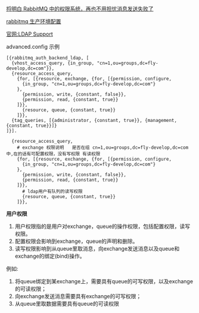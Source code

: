 [捋明白 RabbitMQ 中的权限系统，再也不用担忧消息发送失败了](https://blog.csdn.net/SharingOfficer/article/details/121754092)

[rabbitmq 生产环境配置](https://www.cnblogs.com/operationhome/p/10483840.html)

[官网:LDAP Support](https://www.rabbitmq.com/ldap.html)

advanced.config 示例
```shell
[{rabbitmq_auth_backend_ldap, [
  {vhost_access_query, {in_group, "cn=1,ou=groups,dc=fly-develop,dc=com"}},
  {resource_access_query,
    {for, [{resource, exchange, {for, [{permission, configure,
      {in_group, "cn=1,ou=groups,dc=fly-develop,dc=com"}
    },
      {permission, write, {constant, false}},
      {permission, read, {constant, true}}
    ]}},
      {resource, queue, {constant, true}}
    ]}},
  {tag_queries, [{administrator, {constant, true}}, {management, {constant, true}}]}
]}].
```


```shell
  {resource_access_query,
    # exchange 权限说明   是否在组 cn=1,ou=groups,dc=fly-develop,dc=com 中,在的话有可配置权限，没有写权限 有读权限
    {for, [{resource, exchange, {for, [{permission, configure,
      {in_group, "cn=1,ou=groups,dc=fly-develop,dc=com"}
    },
      {permission, write, {constant, false}},
      {permission, read, {constant, true}}
    ]}},
      # ldap用户有队列的读写权限
      {resource, queue, {constant, true}}
    ]}},
```


**用户权限**
1. 用户权限指的是用户对exchange，queue的操作权限，包括配置权限，读写权限。
2. 配置权限会影响到exchange，queue的声明和删除。
3. 读写权限影响到从queue里取消息，向exchange发送消息以及queue和exchange的绑定(bind)操作。

例如:
1. 将queue绑定到某exchange上，需要具有queue的可写权限，以及exchange的可读权限；
2. 向exchange发送消息需要具有exchange的可写权限；
3. 从queue里取数据需要具有queue的可读权限
